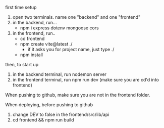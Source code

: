 first time setup

1. open two terminals. name one "backend" and one "frontend"
2. in the backend, run...
    - npm i express dotenv mongoose cors
3. in the frontend, run..
    - cd frontend
    - npm create vite@latest ./
        - if it asks you for project name, just type ./
    - npm install


then, to start up

1. in the backend terminal, run
    nodemon server
2. in the frontend terminal, run
    npm run dev
        (make sure you are cd'd into frontend)

When pushing to github, make sure you are not in the frontend folder.

When deploying, before pushing to github

1. change DEV to false in the frontend/src/lib/api
2. cd frontend && npm run build